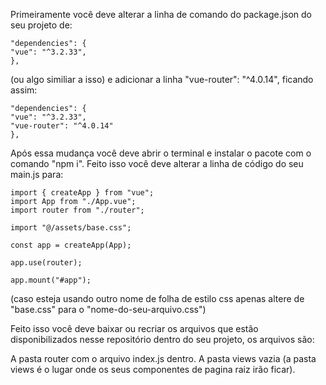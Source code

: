 
Primeiramente você deve alterar a linha de comando do package.json do seu projeto de: 

    "dependencies": {
    "vue": "^3.2.33",
    },
  
  (ou algo similiar a isso) e adicionar a linha "vue-router": "^4.0.14", ficando assim:
  
    "dependencies": {
    "vue": "^3.2.33",
    "vue-router": "^4.0.14"
    },
  
  Após essa mudança você deve abrir o terminal e instalar o pacote com o comando "npm i".
  Feito isso você deve alterar a linha de código do seu main.js para:
  
    import { createApp } from "vue";
    import App from "./App.vue";
    import router from "./router";

    import "@/assets/base.css";

    const app = createApp(App);

    app.use(router);

    app.mount("#app");


(caso esteja usando outro nome de folha de estilo css apenas altere de "base.css" para o "nome-do-seu-arquivo.css")

  Feito isso você deve baixar ou recriar os arquivos que estão disponibilizados nesse repositório dentro do seu projeto, os arquivos são:
  
  A pasta router com o arquivo index.js dentro.
  A pasta views vazia (a pasta views é o lugar onde os seus componentes de pagina raiz irão ficar).
